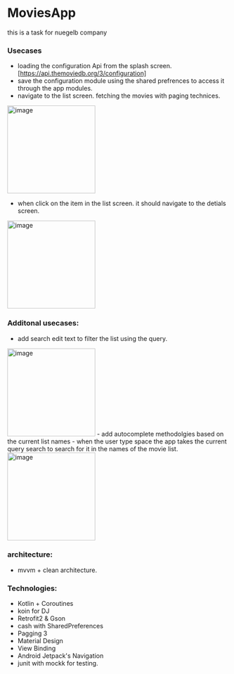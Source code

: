 # MoviesApp
this is a task for nuegelb company 

### Usecases
- loading the configuration Api from the splash screen. [https://api.themoviedb.org/3/configuration]
- save the configuration module using the shared prefrences to access it through the app modules.
- navigate to the list screen. fetching the movies with paging technices.
<img width="200" alt="image" src="https://user-images.githubusercontent.com/10800558/162219257-829c5add-3c9b-4344-93fc-2ef0f8f4defe.png">

- when click on the item in the list screen. it should navigate to the detials screen.
<img width="200" alt="image" src="https://user-images.githubusercontent.com/10800558/162219944-94aacb39-b516-4ae3-8acc-af64abe7f856.png">

### Additonal usecases:
- add search edit text to filter the list using the query.
<img width="200" alt="image" src="https://user-images.githubusercontent.com/10800558/162224220-e2e38c6a-f364-47c0-9670-7819aa15f238.gif">
- add autocomplete methodolgies based on the current list names 
- when the user type space the app takes the current query search to search for it in the names of the movie list. 
<img width="200" alt="image" src="https://user-images.githubusercontent.com/10800558/162229145-f93ae37e-407b-4855-a1c4-a62d22a98339.gif">

### architecture:
- mvvm + clean architecture.

### Technologies:
* Kotlin + Coroutines
* koin for DJ
* Retrofit2 & Gson
* cash with SharedPreferences
* Pagging 3
* Material Design
* View Binding
* Android Jetpack's Navigation
* junit with mockk for testing.



